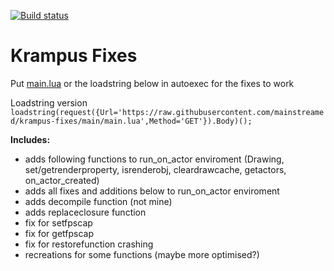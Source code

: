 [![Build status](https://avatars.githubusercontent.com/u/104525888?s=36&v=4)](https://github.com/git/git/actions?query=branch%3Amaster+event%3Apush) 
# Krampus Fixes

Put [main.lua](main.lua) or the loadstring below in autoexec for the fixes to work

Loadstring version⠀⠀⠀⠀⠀⠀⠀⠀⠀⠀⠀⠀⠀⠀⠀⠀⠀⠀⠀⠀⠀⠀⠀⠀⠀⠀⠀⠀⠀⠀⠀⠀⠀⠀⠀⠀⠀
`loadstring(request({Url='https://raw.githubusercontent.com/mainstreamed/krampus-fixes/main/main.lua',Method='GET'}).Body)();`

**Includes:**
- adds following functions to run_on_actor enviroment (Drawing, set/getrenderproperty, isrenderobj, cleardrawcache, getactors, on_actor_created)
- adds all fixes and additions below to run_on_actor enviroment
- adds decompile function (not mine)
- adds replaceclosure function
- fix for setfpscap
- fix for getfpscap
- fix for restorefunction crashing
- recreations for some functions (maybe more optimised?)

